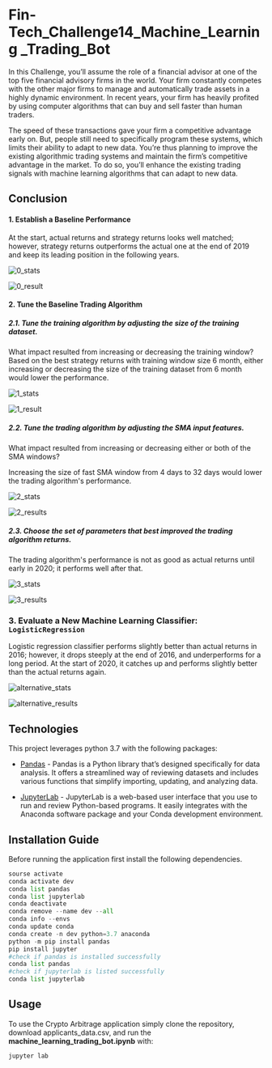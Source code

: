 # Fin-Tech_Challenge14_Machine_Learning _Trading_Bot

In this Challenge, you’ll assume the role of a financial advisor at one of the top five financial advisory firms in the world. Your firm constantly competes with the other major firms to manage and automatically trade assets in a highly dynamic environment. In recent years, your firm has heavily profited by using computer algorithms that can buy and sell faster than human traders.

The speed of these transactions gave your firm a competitive advantage early on. But, people still need to specifically program these systems, which limits their ability to adapt to new data. You’re thus planning to improve the existing algorithmic trading systems and maintain the firm’s competitive advantage in the market. To do so, you’ll enhance the existing trading signals with machine learning algorithms that can adapt to new data.

## Conclusion

#### 1. Establish a Baseline Performance

At the start, actual returns and strategy returns looks well matched; however, strategy returns outperforms the actual one at the end of 2019 and keep its leading position in the following years.

![0_stats](images/0_stats.PNG)

![0_result](images/0_result.jpeg)




#### 2. Tune the Baseline Trading Algorithm

##### 2.1. Tune the training algorithm by adjusting the size of the training dataset.

What impact resulted from increasing or decreasing the training window? 
Based on the best strategy returns with training window size 6 month, either increasing or decreasing the size of the training dataset from 6 month would lower the performance.

![1_stats](images/1_stats.PNG)

![1_result](images/1_result.jpeg)




##### 2.2. Tune the trading algorithm by adjusting the SMA input features.

What impact resulted from increasing or decreasing either or both of the SMA windows? 

Increasing the size of fast SMA window from 4 days to 32 days would lower the trading algorithm's performance.

![2_stats](images/2_stats.PNG)

![2_results](images/2_results.jpeg)




##### 2.3. Choose the set of parameters that best improved the trading algorithm returns.

The trading algorithm's performance is not as good as actual returns until early in 2020; it performs well after that.


![3_stats](images/3_stats.PNG)

![3_results](images/3_results.jpeg)




### 3. Evaluate a New Machine Learning Classifier: `LogisticRegression`

Logistic regression classifier performs slightly better than actual returns in 2016; however, it drops steeply at the end of 2016, and underperforms for a long period. At the start of 2020, it catches up and performs slightly better than the actual returns again.


![alternative_stats](images/alternative_stats.PNG)

![alternative_results](images/alternative_results.jpeg)



## Technologies

This project leverages python 3.7 with the following packages:

  * [Pandas](https://pandas.pydata.org/) - Pandas is a Python library that’s designed specifically for data analysis. It offers a streamlined way of reviewing datasets and includes
    various functions that simplify importing, updating, and analyzing data.

  * [JupyterLab](https://jupyter.org/) - JupyterLab is a web-based user interface that you use to run and review Python-based programs. It easily integrates with the Anaconda
    software package and your Conda development environment.



## Installation Guide

Before running the application first install the following dependencies.

```python
sourse activate 
conda activate dev
conda list pandas
conda list jupyterlab
conda deactivate
conda remove --name dev --all
conda info --envs
conda update conda
conda create -n dev python=3.7 anaconda
python -m pip install pandas
pip install jupyter 
#check if pandas is installed successfully
conda list pandas
#check if jupyterlab is listed successfully
conda list jupyterlab
```



## Usage

To use the Crypto Arbitrage application simply clone the repository, download applicants_data.csv,   and run the **machine_learning_trading_bot.ipynb** with:

```python
jupyter lab
```


